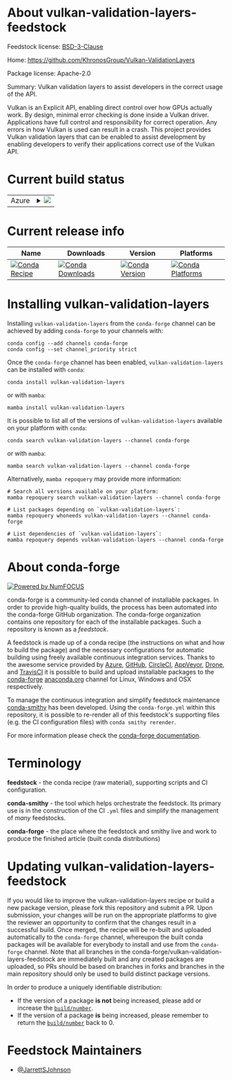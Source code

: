 About vulkan-validation-layers-feedstock
========================================

Feedstock license: [BSD-3-Clause](https://github.com/conda-forge/vulkan-validation-layers-feedstock/blob/main/LICENSE.txt)

Home: https://github.com/KhronosGroup/Vulkan-ValidationLayers

Package license: Apache-2.0

Summary: Vulkan validation layers to assist developers in the correct usage of the API.

Vulkan is an Explicit API, enabling direct control over how GPUs actually work.
By design, minimal error checking is done inside a Vulkan driver. Applications have
full control and responsibility for correct operation. Any errors in how Vulkan is
used can result in a crash. This project provides Vulkan validation layers that can
be enabled to assist development by enabling developers to verify their applications
correct use of the Vulkan API.


Current build status
====================


<table>
    
  <tr>
    <td>Azure</td>
    <td>
      <details>
        <summary>
          <a href="https://dev.azure.com/conda-forge/feedstock-builds/_build/latest?definitionId=24007&branchName=main">
            <img src="https://dev.azure.com/conda-forge/feedstock-builds/_apis/build/status/vulkan-validation-layers-feedstock?branchName=main">
          </a>
        </summary>
        <table>
          <thead><tr><th>Variant</th><th>Status</th></tr></thead>
          <tbody><tr>
              <td>linux_64</td>
              <td>
                <a href="https://dev.azure.com/conda-forge/feedstock-builds/_build/latest?definitionId=24007&branchName=main">
                  <img src="https://dev.azure.com/conda-forge/feedstock-builds/_apis/build/status/vulkan-validation-layers-feedstock?branchName=main&jobName=linux&configuration=linux%20linux_64_" alt="variant">
                </a>
              </td>
            </tr><tr>
              <td>osx_64</td>
              <td>
                <a href="https://dev.azure.com/conda-forge/feedstock-builds/_build/latest?definitionId=24007&branchName=main">
                  <img src="https://dev.azure.com/conda-forge/feedstock-builds/_apis/build/status/vulkan-validation-layers-feedstock?branchName=main&jobName=osx&configuration=osx%20osx_64_" alt="variant">
                </a>
              </td>
            </tr><tr>
              <td>osx_arm64</td>
              <td>
                <a href="https://dev.azure.com/conda-forge/feedstock-builds/_build/latest?definitionId=24007&branchName=main">
                  <img src="https://dev.azure.com/conda-forge/feedstock-builds/_apis/build/status/vulkan-validation-layers-feedstock?branchName=main&jobName=osx&configuration=osx%20osx_arm64_" alt="variant">
                </a>
              </td>
            </tr><tr>
              <td>win_64</td>
              <td>
                <a href="https://dev.azure.com/conda-forge/feedstock-builds/_build/latest?definitionId=24007&branchName=main">
                  <img src="https://dev.azure.com/conda-forge/feedstock-builds/_apis/build/status/vulkan-validation-layers-feedstock?branchName=main&jobName=win&configuration=win%20win_64_" alt="variant">
                </a>
              </td>
            </tr>
          </tbody>
        </table>
      </details>
    </td>
  </tr>
</table>

Current release info
====================

| Name | Downloads | Version | Platforms |
| --- | --- | --- | --- |
| [![Conda Recipe](https://img.shields.io/badge/recipe-vulkan--validation--layers-green.svg)](https://anaconda.org/conda-forge/vulkan-validation-layers) | [![Conda Downloads](https://img.shields.io/conda/dn/conda-forge/vulkan-validation-layers.svg)](https://anaconda.org/conda-forge/vulkan-validation-layers) | [![Conda Version](https://img.shields.io/conda/vn/conda-forge/vulkan-validation-layers.svg)](https://anaconda.org/conda-forge/vulkan-validation-layers) | [![Conda Platforms](https://img.shields.io/conda/pn/conda-forge/vulkan-validation-layers.svg)](https://anaconda.org/conda-forge/vulkan-validation-layers) |

Installing vulkan-validation-layers
===================================

Installing `vulkan-validation-layers` from the `conda-forge` channel can be achieved by adding `conda-forge` to your channels with:

```
conda config --add channels conda-forge
conda config --set channel_priority strict
```

Once the `conda-forge` channel has been enabled, `vulkan-validation-layers` can be installed with `conda`:

```
conda install vulkan-validation-layers
```

or with `mamba`:

```
mamba install vulkan-validation-layers
```

It is possible to list all of the versions of `vulkan-validation-layers` available on your platform with `conda`:

```
conda search vulkan-validation-layers --channel conda-forge
```

or with `mamba`:

```
mamba search vulkan-validation-layers --channel conda-forge
```

Alternatively, `mamba repoquery` may provide more information:

```
# Search all versions available on your platform:
mamba repoquery search vulkan-validation-layers --channel conda-forge

# List packages depending on `vulkan-validation-layers`:
mamba repoquery whoneeds vulkan-validation-layers --channel conda-forge

# List dependencies of `vulkan-validation-layers`:
mamba repoquery depends vulkan-validation-layers --channel conda-forge
```


About conda-forge
=================

[![Powered by
NumFOCUS](https://img.shields.io/badge/powered%20by-NumFOCUS-orange.svg?style=flat&colorA=E1523D&colorB=007D8A)](https://numfocus.org)

conda-forge is a community-led conda channel of installable packages.
In order to provide high-quality builds, the process has been automated into the
conda-forge GitHub organization. The conda-forge organization contains one repository
for each of the installable packages. Such a repository is known as a *feedstock*.

A feedstock is made up of a conda recipe (the instructions on what and how to build
the package) and the necessary configurations for automatic building using freely
available continuous integration services. Thanks to the awesome service provided by
[Azure](https://azure.microsoft.com/en-us/services/devops/), [GitHub](https://github.com/),
[CircleCI](https://circleci.com/), [AppVeyor](https://www.appveyor.com/),
[Drone](https://cloud.drone.io/welcome), and [TravisCI](https://travis-ci.com/)
it is possible to build and upload installable packages to the
[conda-forge](https://anaconda.org/conda-forge) [anaconda.org](https://anaconda.org/)
channel for Linux, Windows and OSX respectively.

To manage the continuous integration and simplify feedstock maintenance
[conda-smithy](https://github.com/conda-forge/conda-smithy) has been developed.
Using the ``conda-forge.yml`` within this repository, it is possible to re-render all of
this feedstock's supporting files (e.g. the CI configuration files) with ``conda smithy rerender``.

For more information please check the [conda-forge documentation](https://conda-forge.org/docs/).

Terminology
===========

**feedstock** - the conda recipe (raw material), supporting scripts and CI configuration.

**conda-smithy** - the tool which helps orchestrate the feedstock.
                   Its primary use is in the construction of the CI ``.yml`` files
                   and simplify the management of *many* feedstocks.

**conda-forge** - the place where the feedstock and smithy live and work to
                  produce the finished article (built conda distributions)


Updating vulkan-validation-layers-feedstock
===========================================

If you would like to improve the vulkan-validation-layers recipe or build a new
package version, please fork this repository and submit a PR. Upon submission,
your changes will be run on the appropriate platforms to give the reviewer an
opportunity to confirm that the changes result in a successful build. Once
merged, the recipe will be re-built and uploaded automatically to the
`conda-forge` channel, whereupon the built conda packages will be available for
everybody to install and use from the `conda-forge` channel.
Note that all branches in the conda-forge/vulkan-validation-layers-feedstock are
immediately built and any created packages are uploaded, so PRs should be based
on branches in forks and branches in the main repository should only be used to
build distinct package versions.

In order to produce a uniquely identifiable distribution:
 * If the version of a package **is not** being increased, please add or increase
   the [``build/number``](https://docs.conda.io/projects/conda-build/en/latest/resources/define-metadata.html#build-number-and-string).
 * If the version of a package **is** being increased, please remember to return
   the [``build/number``](https://docs.conda.io/projects/conda-build/en/latest/resources/define-metadata.html#build-number-and-string)
   back to 0.

Feedstock Maintainers
=====================

* [@JarrettSJohnson](https://github.com/JarrettSJohnson/)


